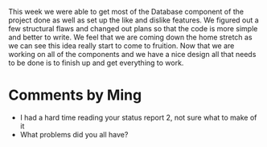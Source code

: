 This week we were able to get most of the Database component of the project 
done as well as set up the like and dislike features. We figured out a few 
structural flaws and changed out plans so that the code is more simple and 
better to write. We feel that we are coming down the home stretch as we can 
see this idea really start to come to fruition. Now that we are working on all 
of the components and we have a nice design all that needs to be done is to 
finish up and get everything to work. 


# Comments by Ming
* I had a hard time reading your status report 2, not sure what to make of it
* What problems did you all have?

